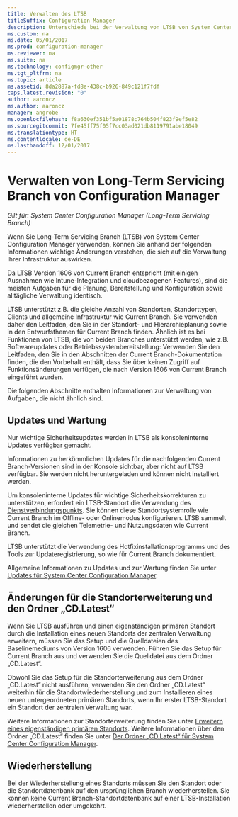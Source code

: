 ```yaml
---
title: Verwalten des LTSB
titleSuffix: Configuration Manager
description: Unterschiede bei der Verwaltung von LTSB von System Center Configuration Manager
ms.custom: na
ms.date: 05/01/2017
ms.prod: configuration-manager
ms.reviewer: na
ms.suite: na
ms.technology: configmgr-other
ms.tgt_pltfrm: na
ms.topic: article
ms.assetid: 8da2887a-fd8e-438c-b926-849c121f7fdf
caps.latest.revision: "0"
author: aaroncz
ms.author: aaroncz
manager: angrobe
ms.openlocfilehash: f8a630ef351bf5a01878c764b504f823f9ef5e82
ms.sourcegitcommit: 7fe45ff75f05f7cc03ad021db8119791abe18049
ms.translationtype: HT
ms.contentlocale: de-DE
ms.lasthandoff: 12/01/2017
---
```

# <a name="manage-the-long-term-servicing-branch-of-configuration-manager"></a>Verwalten von Long-Term Servicing Branch von Configuration Manager

*Gilt für: System Center Configuration Manager (Long-Term Servicing Branch)*

Wenn Sie Long-Term Servicing Branch (LTSB) von System Center Configuration Manager verwenden, können Sie anhand der folgenden Informationen wichtige Änderungen verstehen, die sich auf die Verwaltung Ihrer Infrastruktur auswirken.

Da LTSB Version 1606 von Current Branch entspricht (mit einigen Ausnahmen wie Intune-Integration und cloudbezogenen Features), sind die meisten Aufgaben für die Planung, Bereitstellung und Konfiguration sowie alltägliche Verwaltung identisch.

LTSB unterstützt z.B. die gleiche Anzahl von Standorten, Standorttypen, Clients und allgemeine Infrastruktur wie Current Branch. Sie verwenden daher den Leitfaden, den Sie in der Standort- und Hierarchieplanung sowie in den Entwurfsthemen für Current Branch finden. Ähnlich ist es bei Funktionen von LTSB, die von beiden Branches unterstützt werden, wie z.B. Softwareupdates oder Betriebssystembereitstellung: Verwenden Sie den Leitfaden, den Sie in den Abschnitten der Current Branch-Dokumentation finden, die den Vorbehalt enthält, dass Sie über keinen Zugriff auf Funktionsänderungen verfügen, die nach Version 1606 von Current Branch eingeführt wurden.

Die folgenden Abschnitte enthalten Informationen zur Verwaltung von Aufgaben, die nicht ähnlich sind.

## <a name="updates-and-servicing"></a>Updates und Wartung
Nur wichtige Sicherheitsupdates werden in LTSB als konsoleninterne Updates verfügbar gemacht.  

Informationen zu herkömmlichen Updates für die nachfolgenden Current Branch-Versionen sind in der Konsole sichtbar, aber nicht auf LTSB verfügbar. Sie werden nicht heruntergeladen und können nicht installiert werden.

Um konsoleninterne Updates für wichtige Sicherheitskorrekturen zu unterstützen, erfordert ein LTSB-Standort die Verwendung des [Dienstverbindungspunkts](/sccm/core/servers/deploy/configure/about-the-service-connection-point). Sie können diese Standortsystemrolle wie Current Branch im Offline- oder Onlinemodus konfigurieren. LTSB sammelt und sendet die gleichen Telemetrie- und Nutzungsdaten wie Current Branch.

LTSB unterstützt die Verwendung des Hotfixinstallationsprogramms und des Tools zur Updateregistrierung, so wie für Current Branch dokumentiert.

Allgemeine Informationen zu Updates und zur Wartung finden Sie unter [Updates für System Center Configuration Manager](/sccm/core/servers/manage/updates).


## <a name="changes-for-site-expansion-and-the-cdlatest-folder"></a>Änderungen für die Standorterweiterung und den Ordner „CD.Latest“
Wenn Sie LTSB ausführen und einen eigenständigen primären Standort durch die Installation eines neuen Standorts der zentralen Verwaltung erweitern, müssen Sie das Setup und die Quelldateien des Baselinemediums von Version 1606 verwenden. Führen Sie das Setup für Current Branch aus und verwenden Sie die Quelldatei aus dem Ordner „CD.Latest“.

Obwohl Sie das Setup für die Standorterweiterung aus dem Ordner „CD.Latest“ nicht ausführen, verwenden Sie den Ordner „CD.Latest“ weiterhin für die Standortwiederherstellung und zum Installieren eines neuen untergeordneten primären Standorts, wenn Ihr erster LTSB-Standort ein Standort der zentralen Verwaltung war.

Weitere Informationen zur Standorterweiterung finden Sie unter [Erweitern eines eigenständigen primären Standorts](/sccm/core/servers/deploy/install/use-the-setup-wizard-to-install-sites#expand-a-stand-alone-primary-site). Weitere Informationen über den Ordner „CD.Latest“ finden Sie unter [Der Ordner „CD.Latest“ für System Center Configuration Manager](/sccm/core/servers/manage/the-cd.latest-folder).


## <a name="recovery"></a>Wiederherstellung
Bei der Wiederherstellung eines Standorts müssen Sie den Standort oder die Standortdatenbank auf den ursprünglichen Branch wiederherstellen. Sie können keine Current Branch-Standortdatenbank auf einer LTSB-Installation wiederherstellen oder umgekehrt.
